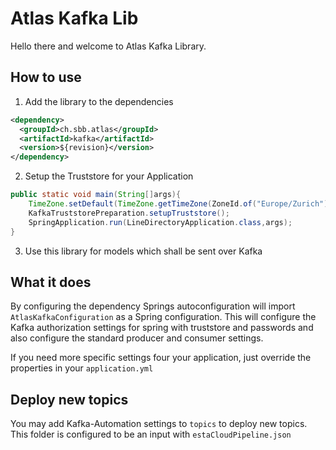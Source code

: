 # Atlas Kafka Lib

Hello there and welcome to Atlas Kafka Library.

## How to use

1. Add the library to the dependencies
```xml
<dependency>
  <groupId>ch.sbb.atlas</groupId>
  <artifactId>kafka</artifactId>
  <version>${revision}</version>
</dependency>
```

2. Setup the Truststore for your Application

```java
public static void main(String[]args){
    TimeZone.setDefault(TimeZone.getTimeZone(ZoneId.of("Europe/Zurich")));
    KafkaTruststorePreparation.setupTruststore();
    SpringApplication.run(LineDirectoryApplication.class,args);
}
```

3. Use this library for models which shall be sent over Kafka

## What it does

By configuring the dependency Springs autoconfiguration will import `AtlasKafkaConfiguration` as a Spring configuration.
This will configure the Kafka authorization settings for spring with truststore and passwords and also configure the standard producer and consumer settings.

If you need more specific settings four your application, just override the properties in your `application.yml`

## Deploy new topics

You may add Kafka-Automation settings to `topics` to deploy new topics. This folder is configured to be an input with `estaCloudPipeline.json`